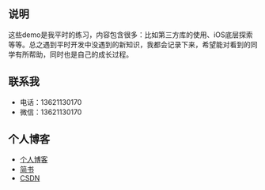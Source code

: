 ## 说明

这些demo是我平时的练习，内容包含很多：比如第三方库的使用、iOS底层探索等等。总之遇到平时开发中没遇到的新知识，我都会记录下来，希望能对看到的同学有所帮助，同时也是自己的成长过程。

## 联系我

* 电话：13621130170
* 微信：13621130170

## 个人博客

* [个人博客](http://www.cenzhijun.top/)
* [简书](https://www.jianshu.com/u/9c3b1d79aef4)
* [CSDN](https://blog.csdn.net/u013094208)



